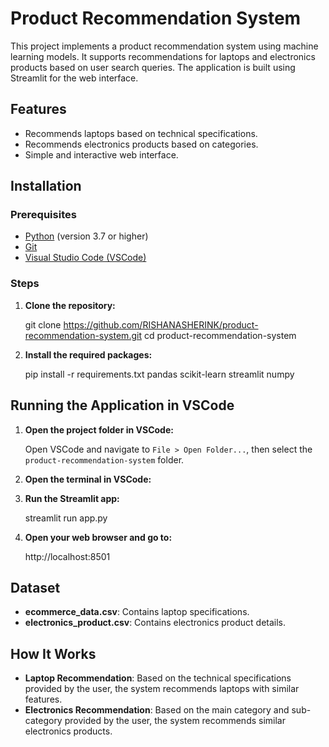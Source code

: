 # Product Recommendation System 

This project implements a product recommendation system using machine learning models. 
It supports recommendations for laptops and electronics products based on user search queries. 
The application is built using Streamlit for the web interface.

## Features

- Recommends laptops based on technical specifications.
- Recommends electronics products based on categories.
- Simple and interactive web interface.

## Installation

### Prerequisites

- [Python](https://www.python.org/downloads/) (version 3.7 or higher)
- [Git](https://git-scm.com/downloads)
- [Visual Studio Code (VSCode)](https://code.visualstudio.com/Download)

### Steps

1. **Clone the repository:**
    
    git clone https://github.com/RISHANASHERINK/product-recommendation-system.git
    cd product-recommendation-system
    
4. **Install the required packages:**

   
    pip install -r requirements.txt
    pandas
    scikit-learn
    streamlit
    numpy

   

## Running the Application in VSCode

1. **Open the project folder in VSCode:**

    Open VSCode and navigate to `File > Open Folder...`, then select the `product-recommendation-system` folder.

2. **Open the terminal in VSCode:**

4. **Run the Streamlit app:**

    streamlit run app.py
   
5. **Open your web browser and go to:**

    http://localhost:8501

## Dataset

- **ecommerce_data.csv**: Contains laptop specifications.
- **electronics_product.csv**: Contains electronics product details.

## How It Works

- **Laptop Recommendation**: Based on the technical specifications provided by the user, the system recommends laptops with similar features.
- **Electronics Recommendation**: Based on the main category and sub-category provided by the user, the system recommends similar electronics products.

 
